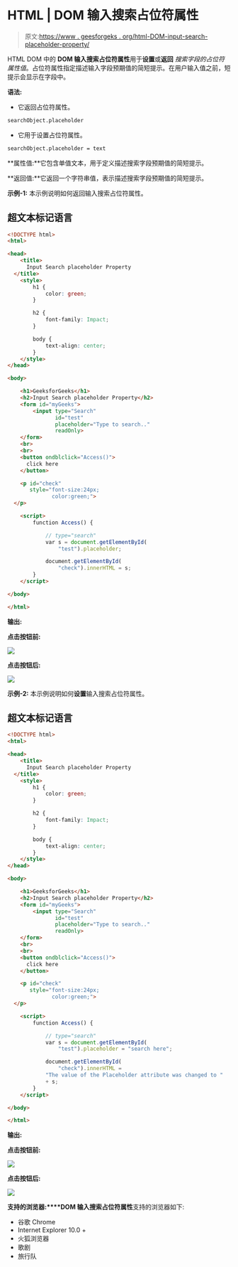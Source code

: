 # HTML | DOM 输入搜索占位符属性

> 原文:[https://www . geesforgeks . org/html-DOM-input-search-placeholder-property/](https://www.geeksforgeeks.org/html-dom-input-search-placeholder-property/)

HTML DOM 中的 **DOM 输入搜索占位符属性**用于**设置**或**返回** *搜索字段的占位符属性值*。占位符属性指定描述输入字段预期值的简短提示。在用户输入值之前，短提示会显示在字段中。

**语法:**

*   它返回占位符属性。

```html
searchObject.placeholder
```

*   它用于设置占位符属性。

```html
searchObject.placeholder = text
```

**属性值:**它包含单值文本，用于定义描述搜索字段预期值的简短提示。

**返回值:**它返回一个字符串值，表示描述搜索字段预期值的简短提示。

**示例-1:** 本示例说明如何返回输入搜索占位符属性。

## 超文本标记语言

```html
<!DOCTYPE html>
<html>

<head>
    <title>
      Input Search placeholder Property
  </title>
    <style>
        h1 {
            color: green;
        }

        h2 {
            font-family: Impact;
        }

        body {
            text-align: center;
        }
    </style>
</head>

<body>

    <h1>GeeksforGeeks</h1>
    <h2>Input Search placeholder Property</h2>
    <form id="myGeeks">
        <input type="Search"
               id="test"
               placeholder="Type to search.."
               readOnly>
    </form>
    <br>
    <br>
    <button ondblclick="Access()">
      click here
    </button>

    <p id="check"
       style="font-size:24px;
              color:green;">
  </p>

    <script>
        function Access() {

            // type="search"
            var s = document.getElementById(
                "test").placeholder;

            document.getElementById(
                "check").innerHTML = s;
        }
    </script>

</body>

</html>
```

**输出:**

**点击按钮前:**

![](img/da0cb0abbc0512471ea8db65e9aca258.png)

**点击按钮后:**

![](img/b4659208cf634d30a8be4e922af098c5.png)

**示例-2:** 本示例说明如何**设置**输入搜索占位符属性。

## 超文本标记语言

```html
<!DOCTYPE html>
<html>

<head>
    <title>
      Input Search placeholder Property
  </title>
    <style>
        h1 {
            color: green;
        }

        h2 {
            font-family: Impact;
        }

        body {
            text-align: center;
        }
    </style>
</head>

<body>

    <h1>GeeksforGeeks</h1>
    <h2>Input Search placeholder Property</h2>
    <form id="myGeeks">
        <input type="Search"
               id="test"
               placeholder="Type to search.."
               readOnly>
    </form>
    <br>
    <br>
    <button ondblclick="Access()">
      click here
    </button>

    <p id="check"
       style="font-size:24px;
              color:green;">
  </p>

    <script>
        function Access() {

            // type="search"
            var s = document.getElementById(
                "test").placeholder = "search here";

            document.getElementById(
                "check").innerHTML =
            "The value of the Placeholder attribute was changed to "
            + s;
        }
    </script>

</body>

</html>
```

**输出:**

**点击按钮前:**

![](img/d0af1cb7efcbb4e667276ca382196286.png)

**点击按钮后:**

![](img/35b99e4778f0de426724a4b14a2de2d0.png)

**支持的浏览器:****DOM 输入搜索占位符属性**支持的浏览器如下:

*   谷歌 Chrome
*   Internet Explorer 10.0 +
*   火狐浏览器
*   歌剧
*   旅行队